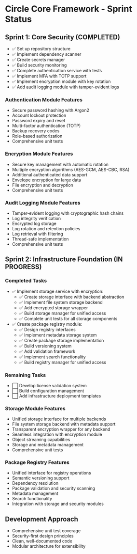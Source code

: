 # Circle Core Framework - Sprint Status

## Sprint 1: Core Security (COMPLETED)
- ✅ Set up repository structure
- ✅ Implement dependency scanner
- ✅ Create secrets manager
- ✅ Build security monitoring
- ✅ Complete authentication service with tests
- ✅ Implement MFA with TOTP support
- ✅ Implement encryption module with key rotation
- ✅ Add audit logging module with tamper-evident logs

### Authentication Module Features
- Secure password hashing with Argon2
- Account lockout protection
- Password expiry and reset
- Multi-factor authentication (TOTP)
- Backup recovery codes
- Role-based authorization
- Comprehensive unit tests

### Encryption Module Features
- Secure key management with automatic rotation
- Multiple encryption algorithms (AES-GCM, AES-CBC, RSA)
- Additional authenticated data support
- Envelope encryption for large data
- File encryption and decryption
- Comprehensive unit tests

### Audit Logging Module Features
- Tamper-evident logging with cryptographic hash chains
- Log integrity verification
- Encrypted log storage
- Log rotation and retention policies
- Log retrieval with filtering
- Thread-safe implementation
- Comprehensive unit tests

## Sprint 2: Infrastructure Foundation (IN PROGRESS)

### Completed Tasks
- ✅ Implement storage service with encryption:
  - ✅ Create storage interface with backend abstraction
  - ✅ Implement file system storage backend
  - ✅ Add encrypted storage wrapper
  - ✅ Build storage manager for unified access
  - ✅ Complete unit tests for all storage components
- ✅ Create package registry module:
  - ✅ Design registry interfaces
  - ✅ Implement metadata storage system
  - ✅ Create package storage implementation
  - ✅ Build versioning system
  - ✅ Add validation framework
  - ✅ Implement search functionality
  - ✅ Build registry manager for unified access

### Remaining Tasks
- ⬜ Develop license validation system
- ⬜ Build configuration management
- ⬜ Add infrastructure deployment templates

### Storage Module Features
- Unified storage interface for multiple backends
- File system storage backend with metadata support
- Transparent encryption wrapper for any backend
- Seamless integration with encryption module
- Object streaming capabilities
- Storage and metadata management
- Comprehensive unit tests

### Package Registry Features
- Unified interface for registry operations
- Semantic versioning support
- Dependency resolution
- Package validation and security scanning
- Metadata management
- Search functionality
- Integration with storage and security modules

## Development Approach
- Comprehensive unit test coverage
- Security-first design principles
- Clean, well-documented code
- Modular architecture for extensibility
